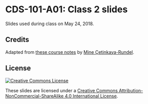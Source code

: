 # CDS-101-A01: Class 2 slides

Slides used during class on May 24, 2018.

## Credits

Adapted from [these course notes][source-notes] by [Mine Çetinkaya-Rundel][mine-homepage].

## License

[![Creative Commons License][cc-icon]][cc-license]

These slides are licensed under a [Creative Commons Attribution-NonCommercial-ShareAlike 4.0 International License][cc-license].

<!-- Implicit links -->

[cc-icon]:       https://i.creativecommons.org/l/by-nc-sa/4.0/88x31.png
[cc-license]:    http://creativecommons.org/licenses/by-nc-sa/4.0/
[source-notes]:  https://github.com/mine-cetinkaya-rundel/sta112_f15/blob/23c4737403bc59b5b78acc4c9cb4d9cf2eca209a/slides/deck2/deck2.Rmd
[mine-homepage]: https://stat.duke.edu/~mc301
